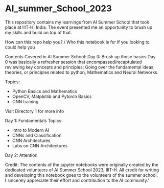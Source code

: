 # AI_summer_School_2023

This repository contains my learnings from AI Summer School that took place at IIIT-H, India.
The event presented me an opportunity to brush up my skills and build on top of that.

How can this repo help you? / Who this notebook is for
If you looking to  could help you 

Contents Covered in AI Summer School:
Day 0: Brush up those basics
Day 0 was basically a refresher session that encompassed/recaptulated reviewing key concepts and principles: Going over the fundamental ideas, theories, or principles related to python, Mathematics and Neural Networks.

Topics:
- Python Basics and Mathematics
- OpenCV, Matplotlib and Pytorch Basics
- CNN training

Visit Directory 1 for more info

Day 1: Fundamentals
Topics:
- Intro to Modern AI
- CNNs and Classification
- CNN Architectures
- Labs on CNN Architectures

Day 2: Attention

Credit: The contents of the jupyter notebooks were originally created by the dedicated volunteers of AI Summer School 2023, IIIT-H. All credit for writing and developing this notebook goes to the volunteers of the summer school. I sincerely appreciate their effort and contribution to the AI community."
